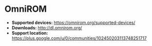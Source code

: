 # OmniROM

+ **Supported devices:** https://omnirom.org/supported-devices/
+ **Downloads:** http://dl.omnirom.org/
+ **Support location:** https://plus.google.com/u/0/communities/102450203113748251717
